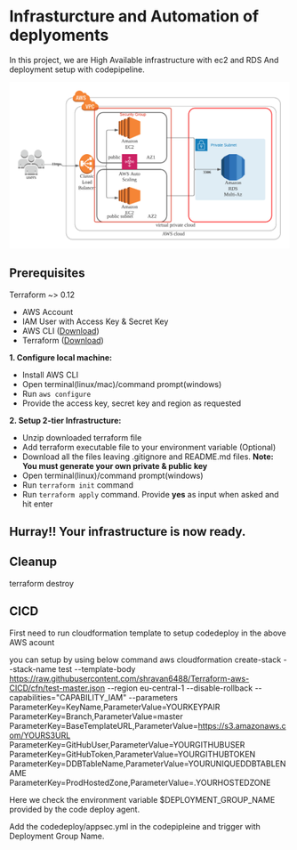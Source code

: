 # Infrasturcture and Automation of deplyoments

In this project, we are High Available infrastructure  with ec2 and RDS  And deployment setup with codepipeline.

![Architecture](/architecture.png)

## Prerequisites

Terraform ~> 0.12

<ul>
  <li>AWS Account</li>
  <li>IAM User with Access Key & Secret Key</li>
  <li>AWS CLI (<a target="_blank" href="https://aws.amazon.com/cli/">Download</a>)</li>
  <li>Terraform (<a target="_blank" href="https://www.terraform.io/downloads.html">Download</a>)</li>
</ul>
<strong>1. Configure local machine:</strong>
<ul>
  <li>Install AWS CLI</li>
  <li>Open terminal(linux/mac)/command prompt(windows)</li>
  <li>Run <code>aws configure</code></li>
  <li>Provide the access key, secret key and region as requested</li>
</ul>

<strong>2. Setup 2-tier Infrastructure:</strong>
<ul>
  <li>Unzip downloaded terraform file</li>
  <li>Add terraform executable file to your environment variable (Optional)</li>
  <li>Download all the files leaving .gitignore and README.md files. <strong>Note: You must generate your own private & public key</strong></li>
  <li>Open terminal(linux)/command prompt(windows)</li>
  <li>Run <code>terraform init</code> command</li>
  <li>Run <code>terraform apply</code> command. Provide <strong>yes</strong> as input when asked and hit enter</li>
</ul>

<h2><strong>Hurray!! Your infrastructure is now ready.</strong></h2>

## Cleanup

terraform destroy

## CICD

First need to run cloudformation template to setup codedeploy in the above AWS acount

you can setup by using below command
aws cloudformation create-stack
--stack-name test
--template-body https://raw.githubusercontent.com/shravan6488/Terraform-aws-CICD/cfn/test-master.json
--region eu-central-1
--disable-rollback --capabilities="CAPABILITY_IAM"
--parameters ParameterKey=KeyName,ParameterValue=YOURKEYPAIR
    ParameterKey=Branch,ParameterValue=master
    ParameterKey=BaseTemplateURL,ParameterValue=https://s3.amazonaws.com/YOURS3URL
    ParameterKey=GitHubUser,ParameterValue=YOURGITHUBUSER
    ParameterKey=GitHubToken,ParameterValue=YOURGITHUBTOKEN
    ParameterKey=DDBTableName,ParameterValue=YOURUNIQUEDDBTABLENAME
    ParameterKey=ProdHostedZone,ParameterValue=.YOURHOSTEDZONE

Here we check the environment variable $DEPLOYMENT_GROUP_NAME provided by the code deploy agent.

Add the codedeploy/appsec.yml in the codepipleine and trigger with Deployment Group Name.